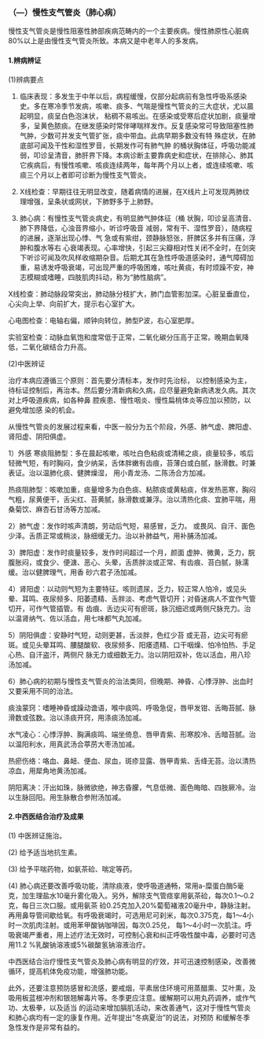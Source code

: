 ### （―）慢性支气管炎（肺心病）

慢性支气管炎是慢性阻塞性肺部疾病范畴内的一个主要疾病。慢性肺原性心脏病80%以上是由慢性支气管炎所致。本病又是中老年人的多发病。

#### 1.辨病辨证

(1)辨病要点

1. 临床表现：多发生于中年以后，病程缓慢，仅部分起病前有急性呼吸系感染史。多在寒冷季节发病，咳嗽、痰多、气喘是慢性气管炎的三大症状，尤以晨起明显，痰呈白色泡沫状， 粘稠不易咳出。在感染或受寒后症状加剧，痰量增多，呈黄色脓痰。在继发感染时常伴哮喘样发作。反复感染常可导致阻塞性肺气肿，少数可并发支气管扩张，痰中带血。此病早期多数没有特 殊症状，在肺底部可闻及干性和湿性罗音，长期发作可有肺气肿 的桶状胸体征，呼吸功能减弱，叩诊呈清音，肺肝界下降。本病诊断主要靠病史和症状，在排除心、肺其它疾病后，有慢性咳嗽、咳痰连续两年，每年两个月以上者，或连续咳嗽、咳痰三个月以上者即可诊断为慢性支气管炎。

2. X线检查：早期往往无明显改变，随着病情的进展，在X线片上可发现两肺纹理增强，呈条状或网状，下肺野多于上肺野。

3. 肺心病：有慢性支气管炎病史，有明显肺气肿体征（桶 状胸，叩诊呈高清音、肺下界降低，心浊音界缩小，听诊呼吸音 减弱，常有干、湿性罗音），随病程的进展，逐渐出现心悸、气  急或有紫绀，颈静脉怒张，肝脾区多并有压痛，浮肿和腹水等右 心衰竭表现。心率增快，引起三尖瓣相对性关闭不全时，在剑突 下听诊可闻及吹风样收缩期杂音。后期尤其在急性呼吸道感染时，通气障碍加重，易诱发呼吸衰竭，可出现严重的呼吸困难，咳吐黄痰，有时烦躁不安，神志模糊或嗜睡，四肢肌肉抖动，称为“肺性脑病”。

X线检查：肺动脉段常突出，肺动脉分枝扩大，肺门血管影加深。心脏呈垂直位，心尖向上举、向前扩大，提示右心室扩大。

心电图检查：电轴右偏，顺钟向转位，肺型P波，右心室肥厚。

实验室检查：动脉血氧饱和度常低于正常，二氧化碳分压高于正常。晚期血氧降低，二氧化碳结合力升高。

(2)中医辨证

治疗本病应遵循三个原则：首先要分清标本，发作时先治标， 以控制感染为主，待标证控制后，再治本。然后要分清新病和久病，应尽量避免新病诱发久病。其次对上呼吸道疾病，如各种鼻  腔疾患、慢性咽炎、慢性扁桃体炎等应加以预防，以避免增加感 染的机会。

从慢性气管炎的发展过程来看，中医一般分为五个阶段，外感、肺气虚、脾阳虚、肾阳虚、阴阳俱虚。

1）外感
寒痰阻肺型：多在晨起咳嗽，咳吐白色粘痰或清稀之痰，痰量较多，咳后轻微气短，有时胸闷，食少纳呆，舌体胖嫩有齿痕，苔薄白或白腻，脉滑数。时兼表证。治以温肺化痰、健脾燥湿，  用小青龙汤、二陈汤合方加减。

热痰阻肺型：咳嗽加重，痰量增多为白色痰、粘脓痰或黄粘痰，伴发热恶寒，胸闷气粗，尿黄便干，舌尖红、苔黄腻，脉滑数或兼浮。治以清热化痰、宜肺平喘，用桑菊饮、麻杏石甘汤等方加减。

2）肺气虚：发作时咳声清朗，劳动后气短，易感冒，乏力。 或畏风、自汗、面色少泽。舌质正常或稍淡，脉细缓无力。治以补肺益气，用补脯汤加减。

3）脾阳虚：发作时痰量较多，发作时间超过一个月，颜面  虚肿、微黄，乏力，脘腹胀闷，或食少、便溏、恶心、头晕，舌质胖淡或正常、有齿痕、苔白腻，脉濡缓。治以健脾理气，用香 砂六君子汤加减。

4）肾阳虚：以动则气短为主要特征。咳则遗尿，乏力，较正常人怕冷，或见头晕、耳鸣、夜尿频多、阳萎遗精、舌胖淡、考虑气管切开；对昏迷病人不宜作气管切开，可作气管插管。有 齿痕、舌边尖可有瘀斑，脉沉细迟或两侧尺脉充力。治以温肾纳气、佐以活血，用七味都气丸加减。

5）阴阳俱虚：安静时气短，动则更甚，舌淡胖，色红少苔 或无苔，边尖可有瘀斑。或见头晕耳鸣、腰腿酸软、夜尿频多、阳痿遗精、口干咽燥、怕冷怕热、手足心热、自汗盗汗，两侧尺 脉无力或细数无力。治以阴阳双补，佐以活血，用八珍汤加减。

6）肺心病的初期与慢性支气管炎的治法类同，但晚期、神昏、心悸浮肿、出血时又要采用不同的治法。

痰浊蒙窍：嗜睡神昏或躁动谵语，喉中痰鸣、呼吸急促，唇甲发钳、舌晦苔腻、脉滑数或弦数。治以涤痰开窍，用涤痰汤加减。

水气凌心：心悸浮肿、胸满痰鸣、端坐倚息、唇甲青紫、形寒胶冷、舌暗苔腻。治以温阳利水，用真武汤合葶苈大枣汤加减。

热瘀伤络：咯血、鼻衄、便血、尿血，斑疹显露、唇甲青紫、舌绛无苔。治以清热凉血，用犀角地黄汤加减。

阴阳离决：汗出如珠，脉微欲绝，神志昏朦，气息低微、面色晦暗、四肢厥冷。治以生脉回阳。用生脉散合参附汤加减。

#### 2.中西医结合治疗及成果

(1)   中医辨证施治。

(2)   给予适当地抗生素。

(3)  给予平喘药物，如氨茶硷、喘定等药。

(4) 肺心病还要改善呼吸功能，清除痰液，使呼吸道通畅，常用a-糜蛋白酶5毫克，加生理盐水10毫升雾化吸入。另外，解除支气管痉挛用氨茶硷，每次0.1〜0.2克，每日三次口服。或用氨茶 硷0.25克加入20%蔔萄褚液20毫升中，静脉注射。再用鼻导管间歇给氧。有呼吸衰竭时，可选用尼可刹米，每次0.375克，每1〜4小时一次肌肉注射。或用苯甲酸钠咖啡因，每次0.25兑，  每1〜4小时一次肌注。呼吸衰竭严重者，用上述疗法无效时，可控制心衰和纠正呼吸性酸中毒，必要时可选用11.2 %乳酸钠溶液或5%碳酸氢钠溶液治疗。

中西医结合治疗慢性支气管炎及肺心病有明显的疗效，并可迅速控制感染，改善微循环，提高机体免疫功能，增强肺功能。

此外，还要注意预防感冒和流感，要戒烟，平素居住环境可用蒸醋熏、艾叶熏，及吸用板蓝根冲剂和银翘解毒片等。冬季更应注意。缓解期可以用丸药调养，或作气功、太极拳，以及适当 的运动来增加膈肌活动，来改善通气，这对于慢性气管炎和肺心病均有一定的康复作用。近年提出“冬病夏治”的说法，对预防 和缓解冬季急性发作是非常有益的。